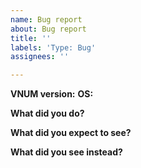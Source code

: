 ```yaml
---
name: Bug report
about: Bug report
title: ''
labels: 'Type: Bug'
assignees: ''

---
```


**VNUM version:** 
**OS:** 

**What did you do?**


**What did you expect to see?**

 
**What did you see instead?**
